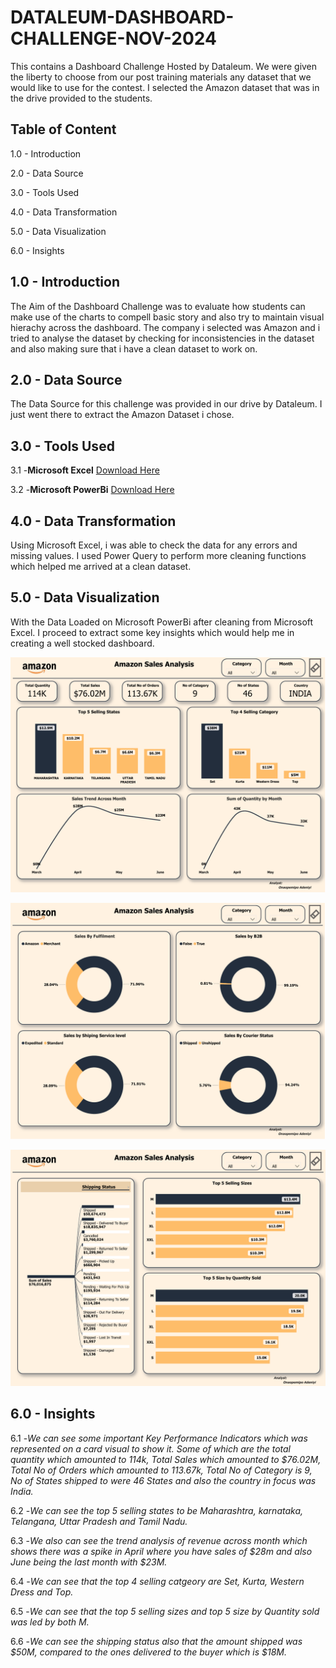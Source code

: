 # DATALEUM-DASHBOARD-CHALLENGE-NOV-2024
This contains a Dashboard Challenge Hosted by Dataleum. We were given the liberty to choose from our post training materials any dataset that we would like to use for the contest. I selected the Amazon dataset that was in the drive provided to the students. 
## Table of Content
1.0 - Introduction

2.0 - Data Source 

3.0 - Tools Used

4.0 - Data Transformation

5.0 - Data Visualization

6.0 - Insights

## 1.0 - Introduction
The Aim of the Dashboard Challenge was to evaluate how students can make use of the charts to compell basic story and also try to maintain visual hierachy across the dashboard. The company i selected was Amazon and i tried to analyse the dataset by checking for inconsistencies in the dataset and also making sure that i have a clean dataset to work on. 

## 2.0 - Data Source
The Data Source for this challenge was provided in our drive by Dataleum. I just went there to extract the Amazon Dataset i chose. 

## 3.0 - Tools Used
3.1 -**Microsoft Excel** [Download Here](www.microsoft.com)

3.2 -**Microsoft PowerBi** [Download Here](https://app.powerbi.com/)

## 4.0 - Data Transformation 
Using Microsoft Excel, i was able to check the data for any errors and missing values. I used Power Query to perform more cleaning functions which helped me arrived at a clean dataset. 

## 5.0 - Data Visualization
With the Data Loaded on Microsoft PowerBi after cleaning from Microsoft Excel. I proceed to extract some key insights which would help me in creating a well stocked dashboard. 

![](Amazon1.png)

![](Amazon2.png)

![](Amazon3.png)

## 6.0 - Insights
6.1 -*We can see some important Key Performance Indicators which was represented on a card visual to show it. Some of which are the total quantity which amounted to 114k, Total Sales which amounted to $76.02M, Total No of Orders which amounted to 113.67k, Total No of Category is 9, No of States shipped to were 46 States and also the country in focus was India.*

6.2 -*We can see the top 5 selling states to be Maharashtra, karnataka, Telangana, Uttar Pradesh and Tamil Nadu.*

6.3 -*We also can see the trend analysis of revenue across month which shows there was a spike in April where you have sales of $28m and also June being the last month with $23M.*

6.4 -*We can see that the top 4 selling catgeory are Set, Kurta, Western Dress and Top.*

6.5 -*We can see that the top 5 selling sizes and top 5 size by Quantity sold was led by both M.*

6.6 -*We can see the shipping status also that the amount shipped was $50M, compared to the ones delivered to the buyer which is $18M.*

